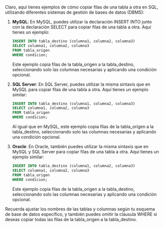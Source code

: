 Claro, aquí tienes ejemplos de cómo copiar filas de una tabla a otra en SQL, utilizando diferentes sistemas de gestión de bases de datos (DBMS):

1. **MySQL**:
   En MySQL, puedes utilizar la declaración INSERT INTO junto con la declaración SELECT para copiar filas de una tabla a otra. Aquí tienes un ejemplo:

   ```sql
   INSERT INTO tabla_destino (columna1, columna2, columna3)
   SELECT columna1, columna2, columna3
   FROM tabla_origen
   WHERE condicion;
   ```

   Este ejemplo copia filas de la tabla_origen a la tabla_destino, seleccionando solo las columnas necesarias y aplicando una condición opcional.

2. **SQL Server**:
   En SQL Server, puedes utilizar la misma sintaxis que en MySQL para copiar filas de una tabla a otra. Aquí tienes un ejemplo similar:

   ```sql
   INSERT INTO tabla_destino (columna1, columna2, columna3)
   SELECT columna1, columna2, columna3
   FROM tabla_origen
   WHERE condicion;
   ```

   Al igual que en MySQL, este ejemplo copia filas de la tabla_origen a la tabla_destino, seleccionando solo las columnas necesarias y aplicando una condición opcional.

3. **Oracle**:
   En Oracle, también puedes utilizar la misma sintaxis que en MySQL y SQL Server para copiar filas de una tabla a otra. Aquí tienes un ejemplo similar:

   ```sql
   INSERT INTO tabla_destino (columna1, columna2, columna3)
   SELECT columna1, columna2, columna3
   FROM tabla_origen
   WHERE condicion;
   ```

   Este ejemplo copia filas de la tabla_origen a la tabla_destino, seleccionando solo las columnas necesarias y aplicando una condición opcional.

Recuerda ajustar los nombres de las tablas y columnas según tu esquema de base de datos específico, y también puedes omitir la cláusula WHERE si deseas copiar todas las filas de la tabla_origen a la tabla_destino.